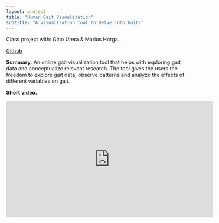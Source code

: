 ```yaml
---
layout: project
title: "Human Gait Visualization"
subtitle: "A Visualization Tool to Delve into Gaits"
---
```

<script src="https://cdn.mathjax.org/mathjax/latest/MathJax.js?config=TeX-AMS-MML_HTMLorMML" type="text/javascript"></script>

Class project with: Gino Ureta & Marius Horga.

<a href="https://github.com/nsakhnini/cs529-gait-project" target="_blank">Github</a>

**Summary.**
An online gait visualization tool that helps with exploring gait data and conceptualize relevant research. The tool gives the users the freedom to explore gait data, observe patterns and analyze the effects of different variables on gait.


**Short video.** <br/>
<iframe width="560" height="315" src="https://www.youtube.com/embed/3aFf-yrP6EA" title="YouTube video player" frameborder="0" allow="accelerometer; autoplay; clipboard-write; encrypted-media; gyroscope; picture-in-picture" allowfullscreen></iframe>

